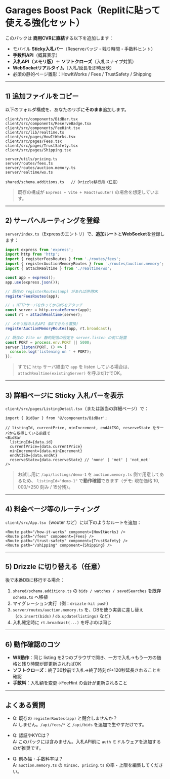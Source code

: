 # Garages Boost Pack（Replitに貼って使える強化セット）

このパックは **商用CVRに直結**する以下を追加します：
- モバイル **Sticky入札バー**（Reserveバッジ・残り時間・手数料ヒント）
- **手数料API**（概算表示）
- **入札API（メモリ版）**＋ **ソフトクローズ**（入札スナイプ対策）
- **WebSocketリアルタイム**（入札/延長を即時反映）
- 必須の静的ページ雛形：HowItWorks / Fees / TrustSafety / Shipping

---

## 1) 追加ファイルをコピー

以下のフォルダ構成を、あなたのリポに**そのまま**追加します。

```
client/src/components/BidBar.tsx
client/src/components/ReserveBadge.tsx
client/src/components/FeeHint.tsx
client/src/lib/realtime.ts
client/src/pages/HowItWorks.tsx
client/src/pages/Fees.tsx
client/src/pages/TrustSafety.tsx
client/src/pages/Shipping.tsx

server/utils/pricing.ts
server/routes/fees.ts
server/routes/auction.memory.ts
server/realtime/ws.ts

shared/schema.additions.ts   // Drizzle移行用（任意）
```

> 既存の構成が `Express + Vite + React(wouter)` の場合を想定しています。

---

## 2) サーバへルーティングを登録

`server/index.ts`（Expressのエントリ）で、**追加ルート**と**WebSocket**を登録します：

```ts
import express from 'express';
import http from 'http';
import { registerFeesRoutes } from './routes/fees';
import { registerAuctionMemoryRoutes } from './routes/auction.memory';
import { attachRealtime } from './realtime/ws';

const app = express();
app.use(express.json());

// 既存の registerRoutes(app) があれば併用OK
registerFeesRoutes(app);

// ↓ HTTPサーバを作ってからWSをアタッチ
const server = http.createServer(app);
const rt = attachRealtime(server);

// メモリ版の入札API（DBできたら置換）
registerAuctionMemoryRoutes(app, rt.broadcast);

// 既存の Vite or 静的配信の設定を server.listen の前に配置
const PORT = process.env.PORT || 5000;
server.listen(PORT, () => {
  console.log('listening on ' + PORT);
});
```

> すでに `http` サーバ経由で `app` を listen している場合は、`attachRealtime(existingServer)` を呼ぶだけでOK。

---

## 3) 詳細ページに Sticky 入札バーを表示

`client/src/pages/ListingDetail.tsx`（または該当の詳細ページ）で：

```tsx
import { BidBar } from '@/components/BidBar';

// listingId, currentPrice, minIncrement, endAtISO, reserveState をサーバから取得している前提で
<BidBar
  listingId={data.id}
  currentPrice={data.currentPrice}
  minIncrement={data.minIncrement}
  endAtISO={data.endAt}
  reserveState={data.reserveState} // 'none' | 'met' | 'not_met'
/>
```

> お試し用に `/api/listings/demo-1` を `auction.memory.ts` 側で用意してあるため、
> `listingId="demo-1"` で**動作確認**できます（デモ: 現在価格 $10,000 / +$250 刻み / 15分残）。

---

## 4) 料金ページ等のルーティング

`client/src/App.tsx`（wouter など）に以下のようなルートを追加：

```tsx
<Route path="/how-it-works" component={HowItWorks} />
<Route path="/fees" component={Fees} />
<Route path="/trust-safety" component={TrustSafety} />
<Route path="/shipping" component={Shipping} />
```

---

## 5) Drizzle に切り替える（任意）

後で本番DBに移行する場合：

1. `shared/schema.additions.ts` の `bids / watches / savedSearches` を既存 `schema.ts` へ移植
2. マイグレーション実行（例：`drizzle-kit push`）
3. `server/routes/auction.memory.ts` を、DBを使う実装に差し替え（`db.insert(bids)` / `db.update(listings)` など）
4. 入札確定時に `rt.broadcast(...)` を呼ぶのは同じ

---

## 6) 動作確認のコツ

- **WS動作**：同じ listing を2つのブラウザで開き、一方で入札→もう一方の価格と残り時間が即更新されればOK
- **ソフトクローズ**：終了30秒前で入札→終了時刻が+120秒延長されることを確認
- **手数料**：入札額を変更→FeeHint の合計が更新されること

---

## よくある質問

- Q: 既存の `registerRoutes(app)` と競合しませんか？  
  A: しません。`/api/fees/*` と `/api/bids` を追加で生やすだけです。

- Q: 認証やKYCは？  
  A: このパックには含みません。入札API前に `auth` ミドルウェアを追加するのが推奨です。

- Q: 刻み幅・手数料率は？  
  A: `auction.memory.ts` の `minInc`、`pricing.ts` の率・上限を編集してください。
```


